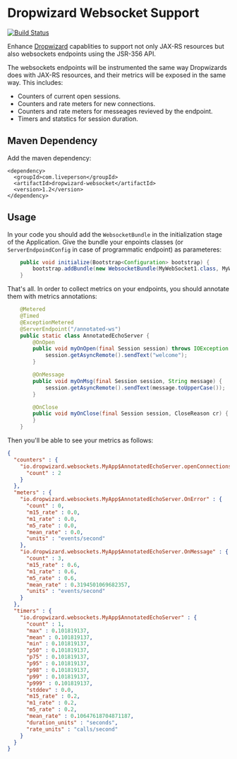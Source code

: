 Dropwizard Websocket Support
==========
[![Build Status](https://api.travis-ci.org/LivePersonInc/dropwizard-websockets.svg?branch=master)](https://api.travis-ci.org/LivePersonInc/dropwizard-websockets.svg?branch=master)

Enhance [Dropwizard](http://www.dropwizard.io) capablities to support not only JAX-RS resources but also websockets endpoints using the JSR-356 API.

The websockets endpoints will be instrumented the same way Dropwizards does with JAX-RS resources, and their metrics will be exposed in the same way. This includes:

* Counters of current open sessions.
* Counters and rate meters for new connections.
* Counters and rate meters for messeages revieved by the endpoint.
* Timers and statstics for session duration.

Maven Dependency
---
Add the maven dependency: 

    <dependency>
      <groupId>com.liveperson</groupId>
      <artifactId>dropwizard-websocket</artifactId>
      <version>1.2</version>
    </dependency>

Usage
---
In your code you should add the ``WebsocketBundle`` in the initialization stage of the Application. Give the bundle your enpoints classes (or ``ServerEndpoindConfig`` in case of programmatic endpoint) as parameteres:

```java
    public void initialize(Bootstrap<Configuration> bootstrap) {
        bootstrap.addBundle(new WebsocketBundle(MyWebSocket1.class, MyWebSocket2.class));
    }
```

That's all. In order to collect metrics on your endpoints, you should annotate them with metrics annotations:

```java
    @Metered
    @Timed
    @ExceptionMetered
    @ServerEndpoint("/annotated-ws")
    public static class AnnotatedEchoServer {
        @OnOpen
        public void myOnOpen(final Session session) throws IOException {
            session.getAsyncRemote().sendText("welcome");
        }

        @OnMessage
        public void myOnMsg(final Session session, String message) {
            session.getAsyncRemote().sendText(message.toUpperCase());
        }

        @OnClose
        public void myOnClose(final Session session, CloseReason cr) {
        }
    }
```

Then you'll be able to see your metrics as follows:

```json
{
  "counters" : {
    "io.dropwizard.websockets.MyApp$AnnotatedEchoServer.openConnections" : {
      "count" : 2
    }
  },
  "meters" : {
    "io.dropwizard.websockets.MyApp$AnnotatedEchoServer.OnError" : {
      "count" : 0,
      "m15_rate" : 0.0,
      "m1_rate" : 0.0,
      "m5_rate" : 0.0,
      "mean_rate" : 0.0,
      "units" : "events/second"
    },
    "io.dropwizard.websockets.MyApp$AnnotatedEchoServer.OnMessage" : {
      "count" : 3,
      "m15_rate" : 0.6,
      "m1_rate" : 0.6,
      "m5_rate" : 0.6,
      "mean_rate" : 0.3194501069682357,
      "units" : "events/second"
    }
  },
  "timers" : {
    "io.dropwizard.websockets.MyApp$AnnotatedEchoServer" : {
      "count" : 1,
      "max" : 0.101819137,
      "mean" : 0.101819137,
      "min" : 0.101819137,
      "p50" : 0.101819137,
      "p75" : 0.101819137,
      "p95" : 0.101819137,
      "p98" : 0.101819137,
      "p99" : 0.101819137,
      "p999" : 0.101819137,
      "stddev" : 0.0,
      "m15_rate" : 0.2,
      "m1_rate" : 0.2,
      "m5_rate" : 0.2,
      "mean_rate" : 0.10647618704871187,
      "duration_units" : "seconds",
      "rate_units" : "calls/second"
    }
  }
}
```
